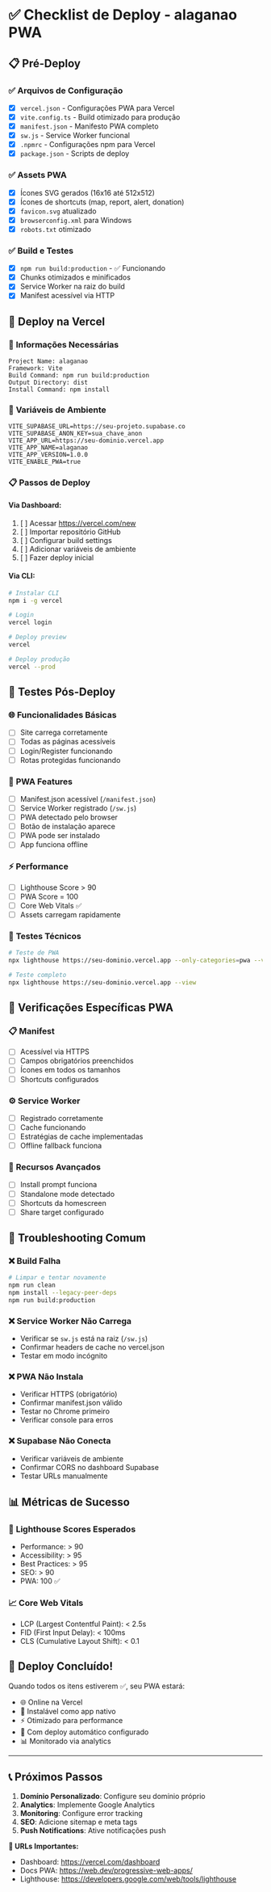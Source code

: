 # ✅ Checklist de Deploy - alaganao PWA

## 📋 Pré-Deploy

### ✅ **Arquivos de Configuração**

- [x] `vercel.json` - Configurações PWA para Vercel
- [x] `vite.config.ts` - Build otimizado para produção
- [x] `manifest.json` - Manifesto PWA completo
- [x] `sw.js` - Service Worker funcional
- [x] `.npmrc` - Configurações npm para Vercel
- [x] `package.json` - Scripts de deploy

### ✅ **Assets PWA**

- [x] Ícones SVG gerados (16x16 até 512x512)
- [x] Ícones de shortcuts (map, report, alert, donation)
- [x] `favicon.svg` atualizado
- [x] `browserconfig.xml` para Windows
- [x] `robots.txt` otimizado

### ✅ **Build e Testes**

- [x] `npm run build:production` - ✅ Funcionando
- [x] Chunks otimizados e minificados
- [x] Service Worker na raiz do build
- [x] Manifest acessível via HTTP

## 🚀 Deploy na Vercel

### 📝 **Informações Necessárias**

```
Project Name: alaganao
Framework: Vite
Build Command: npm run build:production
Output Directory: dist
Install Command: npm install
```

### 🔐 **Variáveis de Ambiente**

```env
VITE_SUPABASE_URL=https://seu-projeto.supabase.co
VITE_SUPABASE_ANON_KEY=sua_chave_anon
VITE_APP_URL=https://seu-dominio.vercel.app
VITE_APP_NAME=alaganao
VITE_APP_VERSION=1.0.0
VITE_ENABLE_PWA=true
```

### 📋 **Passos de Deploy**

#### Via Dashboard:

1. [ ] Acessar https://vercel.com/new
2. [ ] Importar repositório GitHub
3. [ ] Configurar build settings
4. [ ] Adicionar variáveis de ambiente
5. [ ] Fazer deploy inicial

#### Via CLI:

```bash
# Instalar CLI
npm i -g vercel

# Login
vercel login

# Deploy preview
vercel

# Deploy produção
vercel --prod
```

## 🧪 Testes Pós-Deploy

### 🌐 **Funcionalidades Básicas**

- [ ] Site carrega corretamente
- [ ] Todas as páginas acessíveis
- [ ] Login/Register funcionando
- [ ] Rotas protegidas funcionando

### 📱 **PWA Features**

- [ ] Manifest.json acessível (`/manifest.json`)
- [ ] Service Worker registrado (`/sw.js`)
- [ ] PWA detectado pelo browser
- [ ] Botão de instalação aparece
- [ ] PWA pode ser instalado
- [ ] App funciona offline

### ⚡ **Performance**

- [ ] Lighthouse Score > 90
- [ ] PWA Score = 100
- [ ] Core Web Vitals ✅
- [ ] Assets carregam rapidamente

### 🔧 **Testes Técnicos**

```bash
# Teste de PWA
npx lighthouse https://seu-dominio.vercel.app --only-categories=pwa --view

# Teste completo
npx lighthouse https://seu-dominio.vercel.app --view
```

## 🎯 **Verificações Específicas PWA**

### 📋 **Manifest**

- [ ] Acessível via HTTPS
- [ ] Campos obrigatórios preenchidos
- [ ] Ícones em todos os tamanhos
- [ ] Shortcuts configurados

### ⚙️ **Service Worker**

- [ ] Registrado corretamente
- [ ] Cache funcionando
- [ ] Estratégias de cache implementadas
- [ ] Offline fallback funciona

### 🔔 **Recursos Avançados**

- [ ] Install prompt funciona
- [ ] Standalone mode detectado
- [ ] Shortcuts da homescreen
- [ ] Share target configurado

## 🚨 **Troubleshooting Comum**

### ❌ **Build Falha**

```bash
# Limpar e tentar novamente
npm run clean
npm install --legacy-peer-deps
npm run build:production
```

### ❌ **Service Worker Não Carrega**

- Verificar se `sw.js` está na raiz (`/sw.js`)
- Confirmar headers de cache no vercel.json
- Testar em modo incógnito

### ❌ **PWA Não Instala**

- Verificar HTTPS (obrigatório)
- Confirmar manifest.json válido
- Testar no Chrome primeiro
- Verificar console para erros

### ❌ **Supabase Não Conecta**

- Verificar variáveis de ambiente
- Confirmar CORS no dashboard Supabase
- Testar URLs manualmente

## 📊 **Métricas de Sucesso**

### 🎯 **Lighthouse Scores Esperados**

- Performance: > 90
- Accessibility: > 95
- Best Practices: > 95
- SEO: > 90
- PWA: 100 ✅

### 📈 **Core Web Vitals**

- LCP (Largest Contentful Paint): < 2.5s
- FID (First Input Delay): < 100ms
- CLS (Cumulative Layout Shift): < 0.1

## 🎉 **Deploy Concluído!**

Quando todos os itens estiverem ✅, seu PWA estará:

- 🌐 Online na Vercel
- 📱 Instalável como app nativo
- ⚡ Otimizado para performance
- 🔄 Com deploy automático configurado
- 📊 Monitorado via analytics

---

## 📞 **Próximos Passos**

1. **Domínio Personalizado**: Configure seu domínio próprio
2. **Analytics**: Implemente Google Analytics
3. **Monitoring**: Configure error tracking
4. **SEO**: Adicione sitemap e meta tags
5. **Push Notifications**: Ative notificações push

**🔗 URLs Importantes:**

- Dashboard: https://vercel.com/dashboard
- Docs PWA: https://web.dev/progressive-web-apps/
- Lighthouse: https://developers.google.com/web/tools/lighthouse
